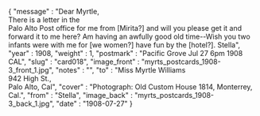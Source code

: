 {
  "message" : "Dear Myrtle,<br>There is a letter in the<br>Palo Alto Post office for me from [Mirita?] and will you please get it and forward it to me here? Am having an awfully good old time--Wish you two infants were with me for [we women?] have fun by the [hotel?]. Stella",
  "year" : 1908,
  "weight" : 1,
  "postmark" : "Pacific Grove Jul 27 6pm 1908 CAL",
  "slug" : "card018",
  "image_front" : "myrts_postcards_1908-3_front_1.jpg",
  "notes" : "",
  "to" : "Miss Myrtle Williams<br>942 High St.,<br>Palo Alto, Cal",
  "cover" : "Photograph: Old Custom House 1814, Monterrey, Cal.",
  "from" : "Stella",
  "image_back" : "myrts_postcards_1908-3_back_1.jpg",
  "date" : "1908-07-27"
}
